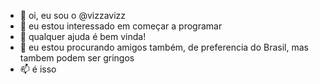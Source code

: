 - 👋 oi, eu sou o @vizzavizz
- 👀 eu estou interessado em começar a programar
- 🌱 qualquer ajuda é bem vinda!
- 💞️ eu estou procurando amigos também, de preferencia do Brasil, mas tambem podem ser gringos
- 📫 é isso

<!---
vizzavizz/vizzavizz is a ✨ special ✨ repository because its `README.md` (this file) appears on your GitHub profile.
You can click the Preview link to take a look at your changes.
--->
